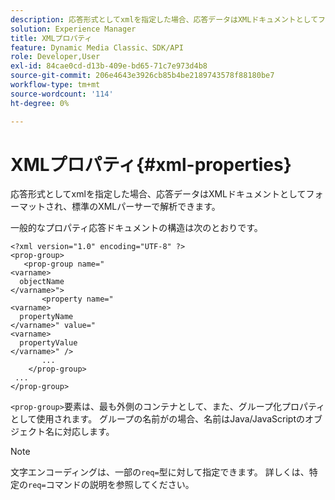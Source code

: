 ```yaml
---
description: 応答形式としてxmlを指定した場合、応答データはXMLドキュメントとしてフォーマットされ、標準のXMLパーサーで解析できます。
solution: Experience Manager
title: XMLプロパティ
feature: Dynamic Media Classic、SDK/API
role: Developer,User
exl-id: 84cae0cd-d13b-409e-bd65-71c7e973d4b8
source-git-commit: 206e4643e3926cb85b4be2189743578f88180be7
workflow-type: tm+mt
source-wordcount: '114'
ht-degree: 0%

---
```


# XMLプロパティ{#xml-properties}

応答形式としてxmlを指定した場合、応答データはXMLドキュメントとしてフォーマットされ、標準のXMLパーサーで解析できます。

一般的なプロパティ応答ドキュメントの構造は次のとおりです。

```
<?xml version="1.0" encoding="UTF-8" ?>
<prop-group>
   <prop-group name="
<varname>
  objectName
</varname>">
       <property name="
<varname>
  propertyName
</varname>" value="
<varname>
  propertyValue
</varname>" />
       ...
    </prop-group>
 ...
</prop-group>
```

`<prop-group>`要素は、最も外側のコンテナとして、また、グループ化プロパティとして使用されます。 グループの名前がの場合、名前はJava/JavaScriptのオブジェクト名に対応します。

>[!NOTE]
>
>文字エンコーディングは、一部の`req=`型に対して指定できます。 詳しくは、特定の`req=`コマンドの説明を参照してください。
